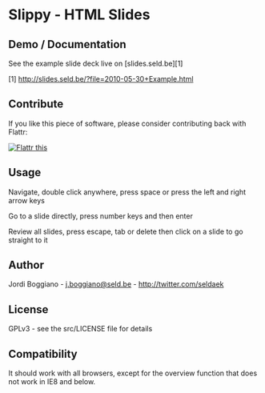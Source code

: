 Slippy - HTML Slides
====================

Demo / Documentation
--------------------

See the example slide deck live on [slides.seld.be][1]

[1] http://slides.seld.be/?file=2010-05-30+Example.html

Contribute
----------

If you like this piece of software, please consider contributing back with Flattr:

<a href="http://flattr.com/thing/14125/Slippy-HTML-Presentations" target="_blank"><img src="http://api.flattr.com/button/button-static-50x60.png" title="Flattr this" border="0" /></a>

Usage
-----

Navigate, double click anywhere, press space or press the left and right arrow keys

Go to a slide directly, press number keys and then enter

Review all slides, press escape, tab or delete then click on a slide to go straight to it

Author
------

Jordi Boggiano - j.boggiano@seld.be - http://twitter.com/seldaek

License
-------

GPLv3 - see the src/LICENSE file for details

Compatibility
-------------

It should work with all browsers, except for the overview function that does not work in IE8 and below.
